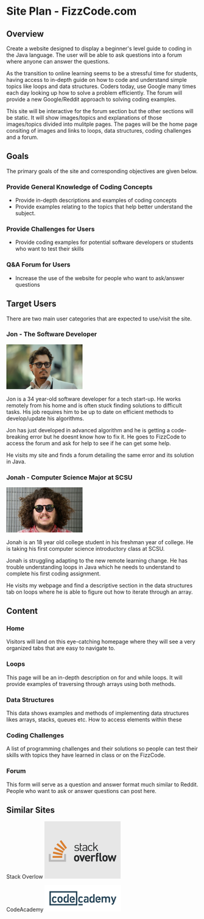 # Site Plan - FizzCode.com


## Overview

Create a website designed to display a beginner's level guide to coding in the Java language. The user will be able to ask questions into a forum where anyone can answer the questions. 

As the transition to online learning seems to be a stressful time for students, having access to in-depth guide on how to code and understand simple topics like loops and data structures. Coders today, use Google many times each day looking up how to solve a problem efficiently. The forum will provide a new Google/Reddit approach to solving coding examples.

This site will be interactive for the forum section but the other sections will be static. It will show images/topics and explanations of those images/topics divided into mulitple pages. The pages will be the home page consiting of images and links to loops, data structures, coding challenges and a forum.

## Goals

The primary goals of the site and corresponding objectives are given below.

### Provide General Knowledge of Coding Concepts

* Provide in-depth descriptions and examples of coding concepts 
* Provide examples relating to the topics that help better understand the subject.

### Provide Challenges for Users

* Provide coding examples for potential software developers or students who want to test their skills

### Q&A Forum for Users

* Increase the use of the website for people who want to ask/answer questions

## Target Users

There are two main user categories that are expected to use/visit the site.

### Jon - The Software Developer

<img src="imgs/JonnyDepp.jpg" width=200>


Jon is a 34 year-old software developer for a tech start-up. He works remotely from his home and is often stuck finding solutions to difficult tasks. His job requires him to be up to date on efficient methods to develop/update his algorithms. 

Jon has just developed in advanced algorithm and he is getting a code-breaking error but he doesnt know how to fix it. He goes to FizzCode to access the forum and ask for help to see if he can get some help.

He visits my site and finds a forum detailing the same error and its solution in Java. 

### Jonah - Computer Science Major at SCSU

<img src="imgs/glassesguy.png" width=200>

Jonah is an 18 year old college student in his freshman year of college. He is taking his first computer science introductory class at SCSU. 

Jonah is struggling adapting to the new remote learning change. He has trouble understanding loops in Java which he needs to understand to complete his first coding assignment.

He visits my webpage and find a descriptive section in the data structures tab on loops where he is able to figure out how to iterate through an array. 

## Content

### Home

Visitors will land on this eye-catching homepage where they will see a very organized tabs that are easy to navigate to.

### Loops

This page will be an in-depth description on for and while loops. It will provide examples of traversing through arrays using both methods.

### Data Structures

This data shows examples and methods of implementing data structures likes arrays, stacks, queues etc. How to access elements within these 

### Coding Challenges

A list of programming challenges and their solutions so people can test their skills with topics they have learned in class or on the FizzCode.

### Forum

This form will serve as a question and answer format much similar to Reddit. People who want to ask or answer questions can post here.

## Similar Sites
Stack Overlow
<img src="imgs/Stack.png" width=200>

CodeAcademy
<img src="imgs/code.jpg" width=200>

